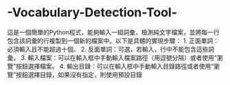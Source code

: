 # -Vocabulary-Detection-Tool-
這是一個簡單的Python程式，能夠輸入一組詞彙，檢測純文字檔案，並將每一行包含該詞彙的行複製到一個新的檔案中。以下是具體的實現步驟： 1. 正面單詞：必須輸入且不能超過十個。 2. 反面單詞：可選，若輸入，行中不能包含這些詞彙。 3. 輸入檔案：可以在輸入框中手動輸入檔案路徑（用逗號分隔）或者使用“瀏覽”按鈕選擇檔案。 4. 輸出目錄：可以在輸入框中手動輸入目錄路徑或者使用“瀏覽”按鈕選擇目錄，如果沒有指定，則使用預設目錄
